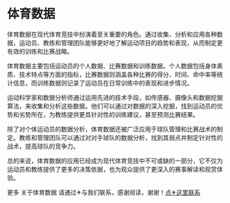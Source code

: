 # 体育数据

体育数据在现代体育竞技中扮演着至关重要的角色。通过收集、分析和应用各种数据，运动员、教练和管理团队能够更好地了解运动项目的趋势和表现，从而制定更有效的训练和比赛战略。

体育数据主要包括运动员的个人数据、比赛数据和训练数据。个人数据包括身体素质、技术特点等方面的指标，比赛数据则涵盖各种比赛的得分、时间、命中率等统计信息，而训练数据则记录了运动员在日常训练中的表现和进步情况。

运动科学家和数据分析师通过运用先进的技术手段，如传感器、摄像头和数据挖掘算法，来收集和分析这些数据。他们可以通过对数据的深入挖掘，找到运动员的优势和劣势所在，为教练提供更具针对性的训练建议，甚至预测比赛结果。

除了对个体运动员的数据分析，体育数据还被广泛应用于球队管理和比赛战术的制定。教练和管理团队可以通过对对手球队的数据分析，找到其弱点并制定针对性的战术，提高球队的竞争力。

总的来说，体育数据的应用已经成为现代体育竞技中不可或缺的一部分，它不仅为运动员和教练提供了更多的决策依据，也为观众提供了更深入的赛事解读和观赏体验。

更多 关于体育数据 请通过✈与我们联系，感谢阅读，谢谢！[点✈这里联系](https://ww.k02.cc)